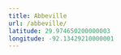 ```yaml
---
title: Abbeville
url: /abbeville/
latitude: 29.974650200000003
longitude: -92.13429210000001
---
```

